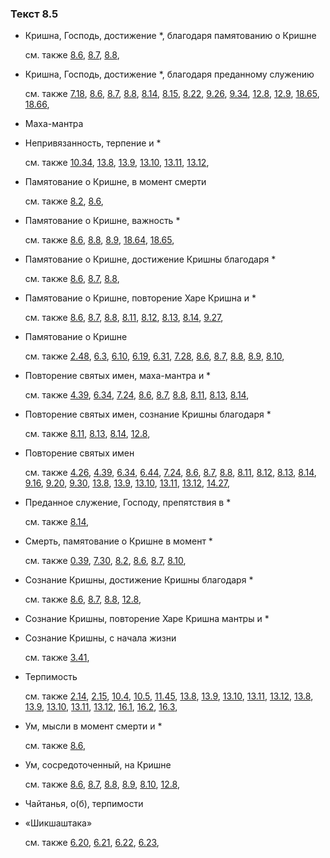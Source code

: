 ### Текст 8.5
	
- Кришна, Господь, достижение \*, благодаря памятованию о Кришне

	см. также  [8.6](../08/0806.md),  [8.7](../08/0807.md),  [8.8](../08/0808.md), 
	
- Кришна, Господь, достижение \*, благодаря преданному служению

	см. также  [7.18](../07/0718.md),  [8.6](../08/0806.md),  [8.7](../08/0807.md),  [8.8](../08/0808.md),  [8.14](../08/0814.md),  [8.15](../08/0815.md),  [8.22](../08/0822.md),  [9.26](../09/0926.md),  [9.34](../09/0934.md),  [12.8](../12/1208.md),  [12.9](../12/1209.md),  [18.65](../18/1865.md),  [18.66](../18/1866.md), 
	
- Маха-мантра

	
- Непривязанность, терпение и \*

	см. также  [10.34](../10/1034.md),  [13.8](../13/1308.md),  [13.9](../13/1309.md),  [13.10](../13/1310.md),  [13.11](../13/1311.md),  [13.12](../13/1312.md), 
	
- Памятование о Кришне, в момент смерти

	см. также  [8.2](../08/0802.md),  [8.6](../08/0806.md), 
	
- Памятование о Кришне, важность \*

	см. также  [8.6](../08/0806.md),  [8.8](../08/0808.md),  [8.9](../08/0809.md),  [18.64](../18/1864.md),  [18.65](../18/1865.md), 
	
- Памятование о Кришне, достижение Кришны благодаря \*

	см. также  [8.6](../08/0806.md),  [8.7](../08/0807.md),  [8.8](../08/0808.md), 
	
- Памятование о Кришне, повторение Харе Кришна и \*

	см. также  [8.6](../08/0806.md),  [8.7](../08/0807.md),  [8.8](../08/0808.md),  [8.11](../08/0811.md),  [8.12](../08/0812.md),  [8.13](../08/0813.md),  [8.14](../08/0814.md),  [9.27](../09/0927.md), 
	
- Памятование о Кришне

	см. также  [2.48](../02/0248.md),  [6.3](../06/0603.md),  [6.10](../06/0610.md),  [6.19](../06/0619.md),  [6.31](../06/0631.md),  [7.28](../07/0728.md),  [8.6](../08/0806.md),  [8.7](../08/0807.md),  [8.8](../08/0808.md),  [8.9](../08/0809.md),  [8.10](../08/0810.md), 
	
- Повторение святых имен, маха-мантра и \*

	см. также  [4.39](../04/0439.md),  [6.34](../06/0634.md),  [7.24](../07/0724.md),  [8.6](../08/0806.md),  [8.7](../08/0807.md),  [8.8](../08/0808.md),  [8.11](../08/0811.md),  [8.13](../08/0813.md),  [8.14](../08/0814.md), 
	
- Повторение святых имен, сознание Кришны благодаря \*

	см. также  [8.11](../08/0811.md),  [8.13](../08/0813.md),  [8.14](../08/0814.md),  [12.8](../12/1208.md), 
	
- Повторение святых имен

	см. также  [4.26](../04/0426.md),  [4.39](../04/0439.md),  [6.34](../06/0634.md),  [6.44](../06/0644.md),  [7.24](../07/0724.md),  [8.6](../08/0806.md),  [8.7](../08/0807.md),  [8.8](../08/0808.md),  [8.11](../08/0811.md),  [8.12](../08/0812.md),  [8.13](../08/0813.md),  [8.14](../08/0814.md),  [9.16](../09/0916.md),  [9.20](../09/0920.md),  [9.30](../09/0930.md),  [13.8](../13/1308.md),  [13.9](../13/1309.md),  [13.10](../13/1310.md),  [13.11](../13/1311.md),  [13.12](../13/1312.md),  [14.27](../14/1427.md), 
	
- Преданное служение, Господу, препятствия в \*

	см. также  [8.14](../08/0814.md), 
	
- Смерть, памятование о Кришне в момент \*

	см. также  [0.39](../00/0039.md),  [7.30](../07/0730.md),  [8.2](../08/0802.md),  [8.6](../08/0806.md),  [8.7](../08/0807.md),  [8.10](../08/0810.md), 
	
- Сознание Кришны, достижение Кришны благодаря \*

	см. также  [8.6](../08/0806.md),  [8.7](../08/0807.md),  [8.8](../08/0808.md),  [12.8](../12/1208.md), 
	
- Сознание Кришны, повторение Харе Кришна мантры и \*

	
- Сознание Кришны, с начала жизни

	см. также  [3.41](../03/0341.md), 
	
- Терпимость

	см. также  [2.14](../02/0214.md),  [2.15](../02/0215.md),  [10.4](../10/1004.md),  [10.5](../10/1005.md),  [11.45](../11/1145.md),  [13.8](../13/1308.md),  [13.9](../13/1309.md),  [13.10](../13/1310.md),  [13.11](../13/1311.md),  [13.12](../13/1312.md),  [13.8](../13/1308.md),  [13.9](../13/1309.md),  [13.10](../13/1310.md),  [13.11](../13/1311.md),  [13.12](../13/1312.md),  [16.1](../16/1601.md),  [16.2](../16/1602.md),  [16.3](../16/1603.md), 
	
- Ум, мысли в момент смерти и \*

	см. также  [8.6](../08/0806.md), 
	
- Ум, сосредоточенный, на Кришне

	см. также  [8.6](../08/0806.md),  [8.7](../08/0807.md),  [8.8](../08/0808.md),  [8.9](../08/0809.md),  [8.10](../08/0810.md),  [12.8](../12/1208.md), 
	
- Чайтанья, о(б), терпимости

	
- «Шикшаштака»

	см. также  [6.20](../06/0620.md),  [6.21](../06/0621.md),  [6.22](../06/0622.md),  [6.23](../06/0623.md), 
